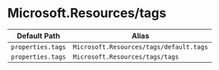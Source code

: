 # Microsoft.Resources/tags

| Default Path | Alias |
|---|---|
| `properties.tags` | `Microsoft.Resources/tags/default.tags` |
| `properties.tags` | `Microsoft.Resources/tags/tags` |

